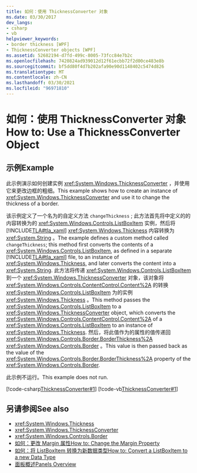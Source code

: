 ```yaml
---
title: 如何：使用 ThicknessConverter 对象
ms.date: 03/30/2017
dev_langs:
- csharp
- vb
helpviewer_keywords:
- border thickness [WPF]
- ThicknessConverter objects [WPF]
ms.assetid: 52682194-d7fd-499c-8005-73fcc84e7b2c
ms.openlocfilehash: 7420824ad939012d12f61ecbb72f2d00ce483e8b
ms.sourcegitcommit: bf5dd80f4d7b202afa90e90d1148402c5474d826
ms.translationtype: MT
ms.contentlocale: zh-CN
ms.lasthandoff: 03/30/2021
ms.locfileid: "96971810"
---
```

# <a name="how-to-use-a-thicknessconverter-object"></a><span data-ttu-id="dc2b3-102">如何：使用 ThicknessConverter 对象</span><span class="sxs-lookup"><span data-stu-id="dc2b3-102">How to: Use a ThicknessConverter Object</span></span>

## <a name="example"></a><span data-ttu-id="dc2b3-103">示例</span><span class="sxs-lookup"><span data-stu-id="dc2b3-103">Example</span></span>  

 <span data-ttu-id="dc2b3-104">此示例演示如何创建实例 <xref:System.Windows.ThicknessConverter> ，并使用它来更改边框的粗细。</span><span class="sxs-lookup"><span data-stu-id="dc2b3-104">This example shows how to create an instance of <xref:System.Windows.ThicknessConverter> and use it to change the thickness of a border.</span></span>  
  
 <span data-ttu-id="dc2b3-105">该示例定义了一个名为的自定义方法 `changeThickness` ; 此方法首先将中定义的的内容转换为的 <xref:System.Windows.Controls.ListBoxItem> 实例，然后将 [!INCLUDE[TLA#tla_xaml](../../../includes/tlasharptla-xaml-md.md)] <xref:System.Windows.Thickness> 内容转换为 <xref:System.String> 。</span><span class="sxs-lookup"><span data-stu-id="dc2b3-105">The example defines a custom method called `changeThickness`; this method first converts the contents of a <xref:System.Windows.Controls.ListBoxItem>, as defined in a separate [!INCLUDE[TLA#tla_xaml](../../../includes/tlasharptla-xaml-md.md)] file, to an instance of <xref:System.Windows.Thickness>, and later converts the content into a <xref:System.String>.</span></span> <span data-ttu-id="dc2b3-106">此方法将传递 <xref:System.Windows.Controls.ListBoxItem> 到一个 <xref:System.Windows.ThicknessConverter> 对象，该对象将 <xref:System.Windows.Controls.ContentControl.Content%2A> 的转换 <xref:System.Windows.Controls.ListBoxItem> 为的实例 <xref:System.Windows.Thickness> 。</span><span class="sxs-lookup"><span data-stu-id="dc2b3-106">This method passes the <xref:System.Windows.Controls.ListBoxItem> to a <xref:System.Windows.ThicknessConverter> object, which converts the <xref:System.Windows.Controls.ContentControl.Content%2A> of a <xref:System.Windows.Controls.ListBoxItem> to an instance of <xref:System.Windows.Thickness>.</span></span> <span data-ttu-id="dc2b3-107">然后，将此值作为的属性的值传递回 <xref:System.Windows.Controls.Border.BorderThickness%2A> <xref:System.Windows.Controls.Border> 。</span><span class="sxs-lookup"><span data-stu-id="dc2b3-107">This value is then passed back as the value of the <xref:System.Windows.Controls.Border.BorderThickness%2A> property of the <xref:System.Windows.Controls.Border>.</span></span>  
  
 <span data-ttu-id="dc2b3-108">此示例不运行。</span><span class="sxs-lookup"><span data-stu-id="dc2b3-108">This example does not run.</span></span>  
  
 [!code-csharp[ThicknessConverter#1](~/samples/snippets/csharp/VS_Snippets_Wpf/ThicknessConverter/CSharp/Window1.xaml.cs#1)]
 [!code-vb[ThicknessConverter#1](~/samples/snippets/visualbasic/VS_Snippets_Wpf/ThicknessConverter/VisualBasic/Window1.xaml.vb#1)]  
  
## <a name="see-also"></a><span data-ttu-id="dc2b3-109">另请参阅</span><span class="sxs-lookup"><span data-stu-id="dc2b3-109">See also</span></span>

- <xref:System.Windows.Thickness>
- <xref:System.Windows.ThicknessConverter>
- <xref:System.Windows.Controls.Border>
- <span data-ttu-id="dc2b3-110">[如何：更改 Margin 属性](/previous-versions/dotnet/netframework-3.5/ms750561(v=vs.90))</span><span class="sxs-lookup"><span data-stu-id="dc2b3-110">[How to: Change the Margin Property](/previous-versions/dotnet/netframework-3.5/ms750561(v=vs.90))</span></span>
- <span data-ttu-id="dc2b3-111">[如何：将 ListBoxItem 转换为新数据类型](/previous-versions/dotnet/netframework-3.5/ms749147(v=vs.90))</span><span class="sxs-lookup"><span data-stu-id="dc2b3-111">[How to: Convert a ListBoxItem to a new Data Type](/previous-versions/dotnet/netframework-3.5/ms749147(v=vs.90))</span></span>
- [<span data-ttu-id="dc2b3-112">面板概述</span><span class="sxs-lookup"><span data-stu-id="dc2b3-112">Panels Overview</span></span>](../controls/panels-overview.md)
